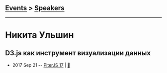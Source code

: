 ## [Events](../README.md) > [Speakers](../speakers.md)
---

# Никита Ульшин

## D3.js как инструмент визуализации данных
- 2017 Sep 21 -- [PiterJS 17](https://www.youtube.com/watch?v=Sc3xvc7KhXY)  | [:notebook:](https://github.com/piterjs/piterjs.org/blob/master/events/17/Nikita_Ulshin.pdf)  
